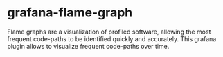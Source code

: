 # grafana-flame-graph
Flame graphs are a visualization of profiled software, allowing the most frequent code-paths to be identified quickly and accurately. This grafana plugin allows to visualize frequent code-paths over time.
